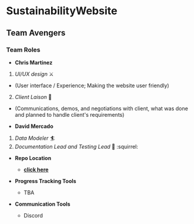 # SustainabilityWebsite

## Team Avengers
### Team Roles  
* **Chris Martinez**
1. _UI/UX design_ :crossed_swords:
  - (User interface / Experience; Making the website user friendly)

2. _Client Laison_ :tokyo_tower:
- (Communications, demos, and negotiations with client, what was done and planned to handle client's requirements)

* **David Mercado**
1. _Data Modeler_ :surfer:
2. _Documentation Lead and Testing Lead_ :bookmark_tabs: :squirrel:

* **Repo Location**
  - [**click here**](https://github.com/GGC-SD/SustainabilityWebsite)

* **Progress Tracking Tools**
  - TBA

* **Communication Tools**
  - Discord
